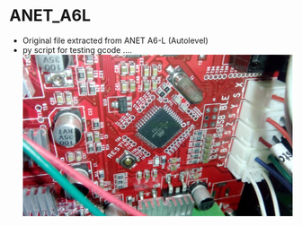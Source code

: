 # ANET_A6L

- Original file extracted from ANET A6-L (Autolevel)
- py script for testing gcode ....
![Image of ANET_A6L v1-5](https://github.com/giwig/ANET_A6L/blob/master/IMG_20190628_010648.jpg)
